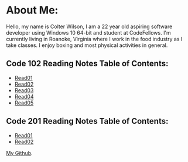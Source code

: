 # **About Me**:

Hello, my name is Colter Wilson, I am a 22 year old aspiring software developer using Windows 10 64-bit and student at CodeFellows. I'm currently living in Roanoke, Virginia where I work in the food industry as I take classes. I enjoy boxing and most physical activities in general.

## **Code 102 Reading Notes Table of Contents:**

- [Read01](Read01.md)
- [Read02](Read02.md)
- [Read03](Read03.md)
- [Read04](Read04.md)
- [Read05](Read05.md)

## **Code 201 Reading Notes Table of Contents:**

- [Read01](201Read01.md)
- [Read02](201Read02.md)


[My Github](https://github.com/Colter-Wilson).
```
